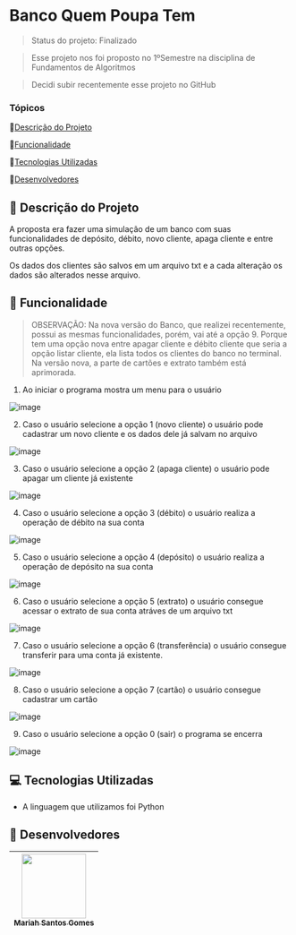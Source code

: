 # Banco Quem Poupa Tem

> Status do projeto: Finalizado

> Esse projeto nos foi proposto no 1ºSemestre na disciplina de Fundamentos de Algoritmos

> Decidi subir recentemente esse projeto no GitHub

### Tópicos

🔹[Descrição do Projeto](#pencil-descrição-do-projeto)

🔹[Funcionalidade](#mag_right-funcionalidade)

🔹[Tecnologias Utilizadas](#computer-tecnologias-utilizadas)

🔹[Desenvolvedores](#busts_in_silhouette-desenvolvedores)

## :pencil: Descrição do Projeto
A proposta era fazer uma simulação de um banco com suas funcionalidades de depósito, débito, novo cliente, apaga cliente e entre outras opções.

Os dados dos clientes são salvos em um arquivo txt e a cada alteração os dados são alterados nesse arquivo.

## :mag_right: Funcionalidade

> OBSERVAÇÃO: Na nova versão do Banco, que realizei recentemente, possui as mesmas funcionalidades, porém, vai até a opção 9. Porque tem uma opção nova entre apagar cliente e débito cliente que seria a opção listar cliente, ela lista todos os clientes do banco no terminal. Na versão nova, a parte de cartões e extrato também está aprimorada.

1. Ao iniciar o programa mostra um menu para o usuário

  ![image](https://github.com/Mariah-Gomes/banco_quempoupatem_py/assets/141663285/b2d0cbb2-cffc-4c9b-a07e-e0f0ddfb3447)
 
2. Caso o usuário selecione a opção 1 (novo cliente) o usuário pode cadastrar um novo cliente e os dados dele já salvam no arquivo

  ![image](https://github.com/Mariah-Gomes/banco_quempoupatem_py/assets/141663285/c6a470a9-ab1b-4c8f-aeb0-2a982ca1e1e7)
 
3. Caso o usuário selecione a opção 2 (apaga cliente) o usuário pode apagar um cliente já existente

  ![image](https://github.com/Mariah-Gomes/banco_quempoupatem_py/assets/141663285/d54eb440-ef73-49e7-97ae-834fc5c61ba4)

4. Caso o usuário selecione a opção 3 (débito) o usuário realiza a operação de débito na sua conta

  ![image](https://github.com/Mariah-Gomes/banco_quempoupatem_py/assets/141663285/3729eb32-3342-4776-81b9-55f4f84aeb13)
 
5. Caso o usuário selecione a opção 4 (depósito) o usuário realiza a operação de depósito na sua conta

  ![image](https://github.com/Mariah-Gomes/banco_quempoupatem_py/assets/141663285/1527538e-83a8-4008-b5ef-1074b565236b)

6. Caso o usuário selecione a opção 5 (extrato) o usuário consegue acessar o extrato de sua conta atráves de um arquivo txt

  ![image](https://github.com/Mariah-Gomes/banco_quempoupatem_py/assets/141663285/10ba7a05-71ed-4fd0-8ae9-d0658d194956)


7. Caso o usuário selecione a opção 6 (transferência) o usuário consegue transferir para uma conta já existente. 

  ![image](https://github.com/Mariah-Gomes/banco_quempoupatem_py/assets/141663285/5d17c1a3-1d10-42b2-8e82-72a97a3dbbe1)

8. Caso o usuário selecione a opção 7 (cartão) o usuário consegue cadastrar um cartão 

  ![image](https://github.com/Mariah-Gomes/banco_quempoupatem_py/assets/141663285/bb5e22e7-1c37-42e3-8828-92632852141e)

9. Caso o usuário selecione a opção 0 (sair) o programa se encerra 

  ![image](https://github.com/Mariah-Gomes/banco_quempoupatem_py/assets/141663285/ab2a1fe1-7216-4407-a4fc-62159bbef05e)

## :computer: Tecnologias Utilizadas
- A linguagem que utilizamos foi Python 

## :busts_in_silhouette: Desenvolvedores
| [<img loading="lazy" src="https://github.com/Mariah-Gomes/ProjetoCompMovel1/assets/141663285/e6827fd1-d8fe-4740-b6fc-fbbfccd05752" width=115><br><sub>Mariah Santos Gomes</sub>](https://github.com/Mariah-Gomes) |
| :---: |
